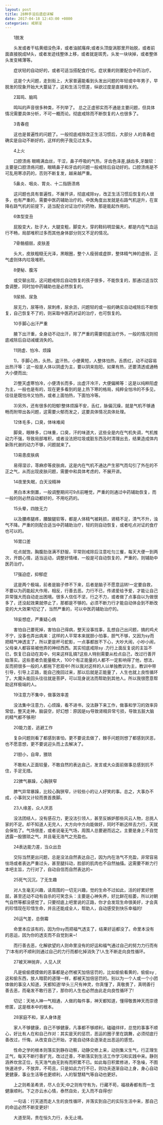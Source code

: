 ```yaml
---
layout: post
title: 28种手淫后遗症详解
date: 2017-04-18 12:43:00 +0800
categories: 戒邪淫
---
```


　　1脱发
　　头发或者干枯黄细没色泽，或者油腻瘙痒;或者头顶旋涡那里开始脱，或者前面直接脱成M头，或者发迹线整体上移，或者就是斑秃，头发一块块掉，或者整体头发变稀薄等。
　　症状轻的自动好的，或者可适当搭配食疗吃。症状重的则要配合中药治疗。
　　这是个大问题，走到街上，大家普遍能看到头发出问题的年轻或中年男子，早脱发的现象开始大大蔓延了，这和生活习惯差，纵欲过度是直接相关的。
　　2耳鸣、脑鸣
　　鸣叫的声音很多种类，不列举了。 总之正虚邪实而不通是主要问题，但具体情况需要具体分析，不可一概而论。彻底戒除而不断恢复的人也很多了。
　　3青春痘
　　这也是普遍性的问题了。一般彻底戒除改正生活习惯后，大部分 人的青春痘确实是自动不断好的，这样的例子我见过太多。
　　4上火
　　口腔溃疡 眼睛满血丝，干涩，鼻子呼吸的气热，牙齿色泽差,龋齿多,牙酸软：主要是口腔溃疡问题，眼睛鼻子和牙齿的问题一般戒除后自动好的。口腔溃疡是不可乱用寒凉药的，否则不断复发，越来越严重。
　　5鼻炎、咽炎、胃炎、十二指肠溃疡
　　这问题也具有普遍性，不展开讲，彻底戒除sy，改正生活习惯后恢复的人很多，也有严重的，需要中医药辅助治疗的。中医角度出发就是右路气机逆升，在宣降右路气机的前提下，适当配合对证治疗的药物，那是能起作用的。
　　6体型变丑
　　屁股变大，肚子大，大腿变粗，脚变大，穿的鞋码明显偏大，都是内在气血运行不畅，局部堆积过多而其他身体部分则又不足的情况。
　　7骨骼细弱，皮肤差
　　头大，皮肤粗糙无光泽，黑眼圈，整个人瘦弱或虚胖，整体精气神的虚弱，正气虚则体内垃圾堆积。
　　8便秘、腹泻
　　或交替出现，这问题戒除后自动恢复的孩子很多，不能恢复的，那通过适当饮食调整，同时加中药辅助也是必然恢复的。
　　9尿频、尿急
　　尿无力，尿等待，尿刺疼，尿余沥，问题轻的或一般的确实自动戒除后不断恢复，自己恢复不了的，则采取中医药对证的治疗，也可恢复的。
　　10手脚心出汗严重
　　腋下出汗重，全身动不动出汗，除了严重的需要彻底治疗外，一般的情况则彻底戒除后自动减缓消失的。
　　11阴虚、怕冷、烦躁
　　1)，手脚心热，头热，盗汗热，小便黄短，人整体怕热，舌质红，动不动容易出热汗等：这一般是人体以阴虚为主，要以阴来抱阳，如果有热，还要清透或通畅大小便而出;
　　2)整天虚寒怕冷，小便清长而多，出虚汗冷汗，大便偏稀等：这是以纯粹阳虚为主，一般也是有的，现在更多看到的是上热下寒的格局，纯粹全怕冷的不多见，往往是既怕冷又怕热，或者上面怕热，下面怕冷等。
　　3)另外，还有很多的阳郁!整体烦躁不安，舌红，脉偏沉燥，就是气机不够通畅而附带出各问题，这需要火郁而发之，这要具体情况具体处理。
　　12体毛多，口臭，体味难闻
　　脚臭，眼眵多，口味重，口臭，汗的味道大，这些全是内在气机失调，气机推动力不强，导致局部堆积，或者没法把垃圾或脏东西及时清理出去，结果造成体内新陈代谢的动力不够，问题就来了。
　　13易患皮肤病
　　易得湿诊，荨麻疹等皮肤病，这是内在气机不通达产生邪气而勾引了外在的不正之气，从而出现皮肤问题，需要中和具体考虑的，不展开讲。
　　14夜里失眠，白天没精神
　　黑白本末倒置，一般调整期间可9点前睡觉，严重的则通过中药辅助恢复，而一般的则必然自动都好的，不用吃药的。
　　15头晕，四肢无力
　　以及腰疼腿疼，腰酸腿软等，都是人体精气被耗损，肾精不足，清气不升，浊气不降。严重的则配合适当中药辅助治疗，轻的则自动恢复，或者吃点对证的食疗也可以的。
　　16胃口差
　　吃点就饱，胸腹肋涨满不舒服，平常则戒除后注意吃匀三餐，每天大便一到两次，开朗心情，适当运动，调整好情绪，一般是可自动恢复的，严重的，则辅助中医药治疗。
　　17强迫症，抑郁症
　　这是两个极端，前者是脑子停不下来，后者是脑子不愿意运转!一定要自救，不要以为药能起大作用，相反，行善去恶。力行不已，传递爱给予爱，才能让自己异常强大而自动走出困境。很多人信任不坚，行之不力，或者做了点事自以为做很多了，还没起效果就停止了，那都是不够的。必须不断力行才能自动体会到不断改变的大大效果!切记了，当然严重的，可以中医药辅助治疗的。
　　18妄想症，严重疑心病
　　害怕自己要死掉，害怕自己得病，整天没事找事，乱想自己出问题，搞的鸡犬不宁，没事也弄出病来：这样的人平常本来就胆小怕事，胆气不够，又因为sy而把精气神透支了，所以更是杯弓蛇影，一点事都放不下心，大吵大闹，小吵小闹，父母亲人都容易被他弄的神经西西。其实彻底戒除sy .力行上面反复说的主旨不已，恢复已自动在其中，何来这样乱搞?这些人特别需要从检点自己，改过行善开始落实。这些患者负能量极大，100个有正能量的人都不一定影响得了他，想法，反而把很多一般的人都拖下悲观中!·所以我对这样的人以单独教训为主，教训中带引导，引导上正路，能自己挽回过来，那以后就是正能量了，人生也就上良性循环了。大魔头能回头往往就是菩萨，可以现身说法而帮助到其他人。所以我很愿意帮助这样极端的人。
　　19注意力不集中，做事效率差
　　没法集中注意力，心烦躁，看不进书，没法静下来工作，做事和学习的效率异常低，整天走神，脑袋空，好幻想：原因是sy导致肾精异常亏损，导致五脏大脑的精气都不够用!
　　20能力差，逃避工作
　　复杂问题则看了都感到害怕，更不要说去做了，棘手问题则想了都感到厌恶，也不愿意想，更不要说迎头而上去解决了。
　　21胆小，自卑，猥琐
　　不敢和人正面较量，不敢自然的表达自己，发言或大众面前做事总感到抗不住，手足无措。
　　22脾气暴躁，心胸狭窄
　　脾气异常暴躁，比较心胸狭窄，计较些小的让人好笑的事。总之，大事办不成，小事则又计较而畏首畏脚。
　　23人缘差，众人厌恶
　　没法团结人，没有感召力，更没法引领人，甚至反嫉妒那些风云人物，总挑人家的不足。却不知道人无完人，大方向中方向能做好，同时不断这样去力行，天就会保佑了。气场很差，或者说毫无气场，周围人总要避而远之。主要是身上不自觉透露一股猥琐之气，并且毫无浩气之充盈也。
　　24表达能力差，当众出丑
　　交际当然更出问题，总是没法自然表达自己，因为内在浩气不充盈，非常容易怯场或者表达严重过头，甚至腿抖动，脸部的肌肉也不自然抽搐。这需要不断力行本吧主旨，力行对了，自动自信而自然表达的~
　　25死气沉沉，了无生趣
　　对人生毫无兴趣，读周围的一切无兴趣，觉的生命不过如此，活的好累好憋屈，甚至还动不动有自杀的可笑念头：主要是心神失养，好比鲜花枯萎，所以对朝气自然等都没感觉了。只要彻底上吧里说的正路，你才会发现生命很美好，才会真的珍惜现在珍惜生命，并且还能成全人，帮助人，自动感受到快乐幸福的!
　　26运气差，总倒霉
　　命里本应该有的，因为你sy而把福气透支了，结果好运都没了。命里本没有的恶运，因为你的透支而不自觉到来~!
　　而行善去恶，化解欲望的人则命里没有的好运和福气通过自己的努力力行而有了!本有的不顺利则通过自己的力行而都化掉消失了!人生不断走向良性循环。
　　27被天神抛弃，人见人厌
　　凡是偷偷摸摸做的恶事都是必然被天加倍惩罚的，比如偷偷看黄的，偷偷sy ,这和偷东西，放人暗箭的道理一样，都被天加倍惩罚的。别以为一个人或一个小团体做的事没人知道，天都知道!举头三尺有神灵，你真懂了，真敬畏了，真明善行善去恶，而毫发不敢行恶了，那你的人生也必然由此走向良性循环了!
　　切记：天地人神一气相通，人做的每件事，神天都知道，懂得敬畏神天而崇德修匿，这是根本中的根本。
　　28家庭不和，家人身体差
　　家人不够健康，自己不够健康，凡事都不够顺利，磕磕绊绊，总觉的事事不顺心，好比有人在和自己作对：其实是天的惩罚，恶运的圈子里在跳舞，必须彻底行善改过，忏悔，从改变自己开始，才能自动体会逐渐走出恶运的感觉。
　　性命之学的根本则落实到静存动察，动静交修上来，动则集义生气，行正理生正气，每天不断行善扩充，改过迁善，不断落实到生活工作学习和实践中来。静则涵养坎宫正位，先天浩气由无到有而积累不已。如此每日积累修进，不急噪，不图快速进步，不放弃，不苟且，只是如此力行不已，则功夫逐渐自动上身，身心自动更健康，事业生活等也更顺利，人的智慧精气等自动也更好。
　　上之则希圣希贤，尽人合天;中之则有守有为，行藏不苟，福禄寿都有而一生健康顺利。下之亦云水心情，泰然自处，无入而不自得也!
　　一句话：行天道而走人生的良性循环，并落实到自己的实际生活中来，那自己的命运必然不断变更好!
　　大道至简，贵在恒久力行，永无止境。
